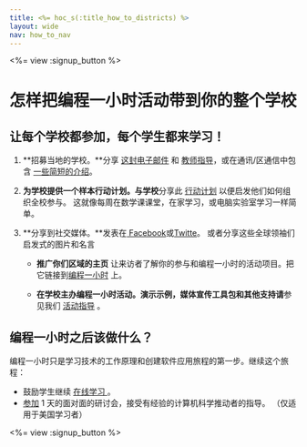 ```yaml
---
title: <%= hoc_s(:title_how_to_districts) %>
layout: wide
nav: how_to_nav
---
```

<%= view :signup_button %>

# 怎样把编程一小时活动带到你的整个学校

## 让每个学校都参加，每个学生都来学习！

1. **招募当地的学校。**分享 [这封电子邮件](<%= resolve_url('/promote/resources#sample-emails') %>) 和 [教师指导](<%= resolve_url('/how-to') %>)，或在通讯/区通信中包含 [一些简短的介绍](<%= resolve_url('/promote/stats') %>)。

2. **为学校提供一个样本行动计划。与学校**分享此 [行动计划](<%= localized_file('/files/HOC_Logistics_plan.pdf') %>) 以便启发他们如何组织全校参与。 这就像每周在数学课课堂，在家学习，或电脑实验室学习一样简单。

3. **分享到社交媒体。**发表在[ Facebook](https://www.facebook.com/sharer/sharer.php?u=http%3A%2F%2Fhourofcode.com%2Fus)或[Twitte](https://twitter.com/intent/tweet?url=http%3A%2F%2Fhourofcode.com&text=I%27m%20participating%20in%20this%20year%27s%20%23HourOfCode%2C%20are%20you%3F%20%40codeorg&original_referer=https%3A%2F%2Fwww.google.com%2Furl%3Fq%3Dhttps%253A%252F%252Ftwitter.com%252Fshare%253Fhashtags%253D%2526amp%253Brelated%253Dcodeorg%2526amp%253Btext%253DI%252527m%252Bparticipating%252Bin%252Bthis%252Byear%252527s%252B%252523HourOfCode%25252C%252Bare%252Byou%25253F%252B%252540codeorg%2526amp%253Burl%253Dhttp%25253A%25252F%25252Fhourofcode.com%26sa%3DD%26sntz%3D1%26usg%3DAFQjCNE1GLTUbKZfMlEh9Aj5w0iswz6PYQ&related=codeorg&hashtags=)。 或者分享这些全球领袖们启发式的图片和名言[ ](<%= resolve_url('/promote/stats') %>)</p></li> 
    
    - **推广你们区域的主页** 让来访者了解你的参与和编程一小时的活动项目。把它链接到[编程一小时](<%= resolve_url('/') %>) 上。
    
    - **在学校主办编程一小时活动。演示示例，媒体宣传工具包和其他支持请**参见我们 [活动指导](<%= resolve_url('/how-to/events') %>) 。</ol> 
    
    ## 编程一小时之后该做什么？
    
    编程一小时只是学习技术的工作原理和创建软件应用旅程的第一步。继续这个旅程：
    
    - 鼓励学生继续 [ 在线学习 ](<%= resolve_url('https://code.org/learn/beyond') %>)。
    - [参加](<%= resolve_url('https://code.org/professional-development-workshops') %>) 1 天的面对面的研讨会，接受有经验的计算机科学推动者的指导。 （仅适用于美国学习者）
    
    <%= view :signup_button %>